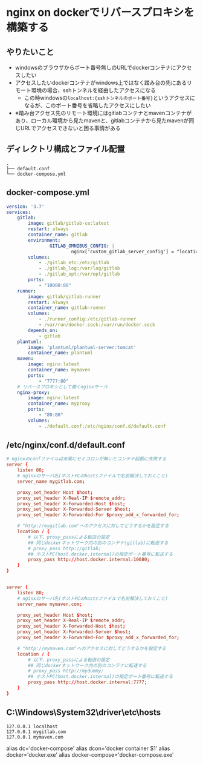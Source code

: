 # nginx on dockerでリバースプロキシを構築する

## やりたいこと
- windowsのブラウザからポート番号無しのURLでdockerコンテナにアクセスしたい
- アクセスしたいdockerコンテナがwindows上ではなく踏み台の先にあるリモート環境の場合、sshトンネルを経由したアクセスになる
    - この時windowsの`localhost:{sshトンネルのポート番号}`というアクセスになるが、このポート番号を省略したアクセスにしたい
- ※踏み台アクセス先のリモート環境にはgitlabコンテナとmavenコンテナがあり、ローカル環境から見たmavenと、gitlabコンテナから見たmavenが同じURLでアクセスできないと困る事情がある

## ディレクトリ構成とファイル配置
```
.
├── default.conf
└── docker-compose.yml
```

## docker-compose.yml
```yml:docker-compose.yml
version: '3.7'
services:
    gitlab:
        image: gitlab/gitlab-ce:latest
        restart: always
        container_name: gitlab
        environment:
                GITLAB_OMNIBUS_CONFIG: |
                        nginx['custom_gitlab_server_config'] = "location /-/plantuml/ { \n    proxy_cache off; \n    proxy_pass  http://plantuml:8080/; \n}\n"
        volumes:
            - ./gitlab_etc:/etc/gitlab
            - ./gitlab_log:/var/log/gitlab
            - ./gitlab_opt:/var/opt/gitlab
        ports:
            - "10080:80"
    runner:
        image: gitlab/gitlab-runner
        restart: always
        container_name: gitlab-runner
        volumes:
            - ./runner_config:/etc/gitlab-runner
            - /var/run/docker.sock:/var/run/docker.sock
        depends_on:
            - gitlab
    plantuml:
        image: 'plantuml/plantuml-server:tomcat'
        container_name: plantuml
    maven:
        image: nginx:latest
        container_name: mymaven
        ports:
            - "7777:80"
    # リバースプロキシとして働くnginxサーバ
    nginx-proxy:
        image: nginx:latest
        container_name: myproxy
        ports:
            - "80:80"
        volumes:
            - ./default.conf:/etc/nginx/conf.d/default.conf
```

## /etc/nginx/conf.d/default.conf

```conf:default.conf
# nginxのconfファイルは末尾にセミコロンが無いとコンテナ起動に失敗する
server {
    listen 80;
    # nginxのサーバ名(ホストPCのhostsファイルで名前解決しておくこと)
    server_name mygitlab.com;

    proxy_set_header Host $host;
    proxy_set_header X-Real-IP $remote_addr;
    proxy_set_header X-Forwarded-Host $host;
    proxy_set_header X-Forwarded-Server $host;
    proxy_set_header X-Forwarded-For $proxy_add_x_forwarded_for;

    # "http://mygitlab.com"へのアクセスに対してどうするかを設定する
    location / {
        # 以下、proxy_passによる転送の設定
        ## 同じdockerネットワーク内の別のコンテナ(gitlab)に転送する
        # proxy_pass http://gitlab;
        ## ホストPC(host.docker.internal)の指定ポート番号に転送する
        proxy_pass http://host.docker.internal:10080;
    }
}


server {
    listen 80;
    # nginxのサーバ名(ホストPCのhostsファイルで名前解決しておくこと)
    server_name mymaven.com;

    proxy_set_header Host $host;
    proxy_set_header X-Real-IP $remote_addr;
    proxy_set_header X-Forwarded-Host $host;
    proxy_set_header X-Forwarded-Server $host;
    proxy_set_header X-Forwarded-For $proxy_add_x_forwarded_for;

    # "http://mymaven.com"へのアクセスに対してどうするかを設定する
    location / {
        # 以下、proxy_passによる転送の設定
        ## 同じdockerネットワーク内の別のコンテナに転送する
        # proxy_pass http://mydummy;
        ## ホストPC(host.docker.internal)の指定ポート番号に転送する
        proxy_pass http://host.docker.internal:7777;
    }
}
```

## C:\\Windows\System32\driver\etc\hosts

```:hosts
127.0.0.1 localhost
127.0.0.1 mygitlab.com
127.0.0.1 mymaven.com
```

alias dc='docker-compose'
alias dcon='docker container $1'
alias docker='docker.exe'
alias docker-compose='docker-compose.exe'



